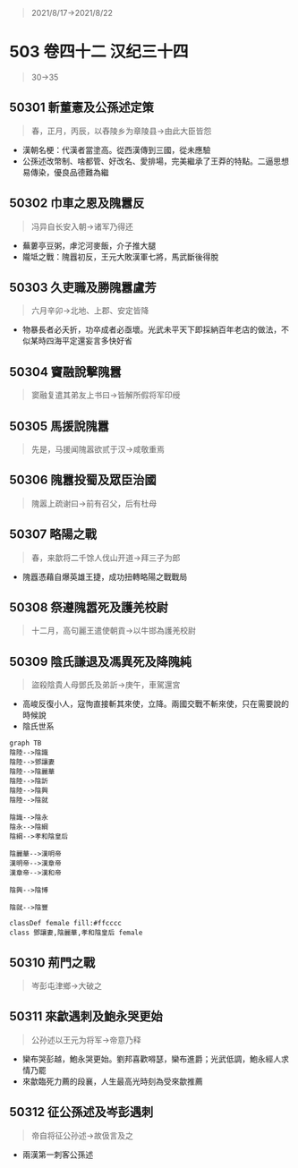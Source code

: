 > 2021/8/17->2021/8/22

# 503 卷四十二 汉纪三十四

> 30->35

## 50301 斬董憲及公孫述定策
> 春，正月，丙辰，以舂陵乡为章陵县->由此大臣皆怨
- 漢朝名梗：代漢者當塗高。從西漢傳到三國，從未應驗
- 公孫述改幣制、啥都管、好改名、愛排場，完美繼承了王莽的特點。二逼思想易傳染，優良品德難為繼

## 50302 巾車之恩及隗囂反
> 冯异自长安入朝->诸军乃得还
- 蕪蔞亭豆粥，虖沱河麥飯，介子推大腿
- 隴坻之戰：隗囂初反，王元大敗漢軍七將，馬武斷後得脫

## 50303 久吏職及勝隗囂盧芳
> 六月辛卯->北地、上郡、安定皆降
- 物暴長者必夭折，功卒成者必亟壞。光武未平天下即採納百年老店的做法，不似某時四海平定還妄言多快好省

## 50304 竇融說擊隗囂
> 窦融复遣其弟友上书曰->皆解所假将军印绶

## 50305 馬援說隗囂
> 先是，马援闻隗嚣欲贰于汉->咸敬重焉

## 50306 隗囂投蜀及眾臣治國
> 隗嚣上疏谢曰->前有召父，后有杜母

## 50307 略陽之戰
> 春，来歙将二千馀人伐山开道->拜三子为郎
- 隗囂憑藉自爆英雄王捷，成功扭轉略陽之戰戰局

## 50308 祭遵隗嚣死及護羌校尉
> 十二月，高句麗王遣使朝貢->以牛邯為護羌校尉

## 50309 陰氏謙退及馮異死及降隗純
> 盜殺陰貴人母鄧氏及弟訢->庚午，車駕還宮
- 高峻反復小人，寇恂直接斬其來使，立降。兩國交戰不斬來使，只在需要說的時候說
- 陰氏世系

```mermaid
graph TB
陰陸-->陰識
陰陸-->鄧讓妻
陰陸-->陰麗華
陰陸-->陰訢
陰陸-->陰興
陰陸-->陰就

陰識-->陰永
陰永-->陰綱
陰綱-->孝和陰皇后

陰麗華-->漢明帝
漢明帝-->漢章帝
漢章帝-->漢和帝

陰興-->陰博

陰就-->陰豐

classDef female fill:#ffcccc
class 鄧讓妻,陰麗華,孝和陰皇后 female
```

## 50310 荊門之戰
> 岑彭屯津鄉->大破之

## 50311 來歙遇刺及鮑永哭更始
> 公孙述以王元为将军->帝意乃释
- 欒布哭彭越，鮑永哭更始。劉邦喜歡嘚瑟，欒布進爵；光武低調，鮑永經人求情乃罷
- 來歙臨死力薦的段襄，人生最高光時刻為受來歙推薦

## 50312 征公孫述及岑彭遇刺
> 帝自将征公孙述->故伋言及之
- 兩漢第一刺客公孫述
